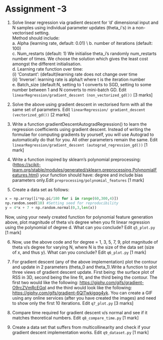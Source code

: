 # Assignment -3 
1. Solve linear regression via gradient descent for ‘d’ dimensional input and N samples using individual parameter updates
(theta_i's) in a non-vectorised setting.\
  Method should include: \
    a. Alpha (learning rate, default: 0.01) \ 
    b. number of iterations (default: 100) \
    c. Num_restarts (default: 1) We initialise theta_i’s randomly num_restarts number of times. We choose the
       solution which gives the least cost amongst the different initialisation. \
    d. Learning rate function over time: \
      (i) ‘Constant’: (default)learning rate does not change over time \
      (ii) ‘Inverse’: learning rate is alpha/t where t is the iteration number \
    e. Batch_size (default:N, setting to 1 converts to SGD, setting to some number between 1 and N converts to mini-batch GD. 
     Edit `linearRegression/gradient_descent (non_vectorized_gd())` [3 marks]
     
2. Solve the above using gradient descent in vectorised form with all the same set of parameters. Edit `linearRegression/
gradient_descent (vectorized_gd())` [2 marks]

3. Write a function gradientDescentAutogradRegression() to learn the regression coefficients using gradient descent. Instead
of writing the formulae for computing gradients by yourself, you will use Autograd to automatically do that for you. All other
parameters remain the same. Edit `linearRegression/gradient_descent (autograd_regression_gd())` [1 mark]


4. Write a function inspired by sklearn’s polynomial preprocessing: (https://scikit-learn.org/stable/modules/generated/sklearn.preprocessing.PolynomialFeatures.html) your function should have: degree and include bias parameters only.Edit
`preprocessing/polynomial_features` [1 mark]

5. Create a data set as follows: 
```python
x = np.array([i*np.pi/180 for i in range(60,300,4)]) 
np.random.seed(10) #Setting seed for reproducibility 
y = 4*x + 7 + np.random.normal(0,3,len(x)) 
```
Now, using your newly created function for polynomial feature generation above, plot magnitude of theta v/s degree when you fit
linear regression using the polynomial of degree d. What can you conclude? Edit `q5_plot.py` [1 mark] 


6. Now, use the above code and for degree = 1, 3, 5, 7, 9, plot magnitude of theta v/s degree for varying N, where N is the size of
the data set (size of x, and thus y). What can you conclude? Edit `q6_plot.py` [1 mark]


7. For gradient descent (any of the above implementation) plot the contour and update in 2 parameters (theta_0 and theta_1).Write a function to plot three views of gradient descent update. First being: the surface plot of RSS in 3D, second being the
line fit, and the third being the contour. The first two would like the following: https://giphy.com/gifs/gradient-O9rcZVmRcEGqI and the third would look like the following: https://giphy.com/gifs/gradient-6QlTwkigqg4yk. You can create
a GIF using any online services (after you have created the images) and need to show only the first 10 iterations. Edit
`q7_plot.py` [3 marks]
8. Compare time required for gradient descent v/s normal and see if it matches theoretical numbers. Edit `q8_compare_time.py`
[1 mark]
9. Create a data set that suffers from multicollinearity and check if your gradient descent implementation works. Edit
`q9_dataset.py` [1 mark]

